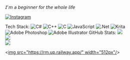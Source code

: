 
𝘐'𝘮 𝘢 𝘣𝘦𝘨𝘪𝘯𝘯𝘦𝘳 𝘧𝘰𝘳 𝘵𝘩𝘦 𝘸𝘩𝘰𝘭𝘦 𝘭𝘪𝘧𝘦



[![Instagram]([https://img.shields.io/badge/Instagram-%23E4405F.svg?logo=Instagram&logoColor=white)](https://instagram.com/Gracias.am1gos](https://instagram.com/gracias.am1go?igshid=NTc4MTIwNjQ2YQ==)) 

Tech Stack:
![C#](https://img.shields.io/badge/c%23-%23239120.svg?style=flat-square&logo=c-sharp&logoColor=white) ![C++](https://img.shields.io/badge/c++-%2300599C.svg?style=flat-square&logo=c%2B%2B&logoColor=white) ![C](https://img.shields.io/badge/c-%2300599C.svg?style=flat-square&logo=c&logoColor=white) ![JavaScript](https://img.shields.io/badge/javascript-%23323330.svg?style=flat-square&logo=javascript&logoColor=%23F7DF1E) ![.Net](https://img.shields.io/badge/.NET-5C2D91?style=flat-square&logo=.net&logoColor=white) ![Krita](https://img.shields.io/badge/Krita-203759?style=flat-square&logo=krita&logoColor=EEF37B) ![Adobe Photoshop](https://img.shields.io/badge/adobephotoshop-%2331A8FF.svg?style=flat-square&logo=adobephotoshop&logoColor=white) ![Adobe Illustrator](https://img.shields.io/badge/adobeillustrator-%23FF9A00.svg?style=flat-square&logo=adobeillustrator&logoColor=white)
GitHub Stats:
![](https://github-readme-stats.vercel.app/api?username=WeverV-0&theme=jolly&hide_border=false&include_all_commits=true&count_private=false)<br/>
![](https://github-readme-streak-stats.herokuapp.com/?user=WeverV-0&theme=jolly&hide_border=false)<br/>
![](https://github-readme-stats.vercel.app/api/top-langs/?username=WeverV-0&theme=jolly&hide_border=false&include_all_commits=true&count_private=false&layout=compact)


<[img src="https://rm.up.railway.app/" width="512px"/](https://i.pinimg.com/564x/12/f0/f3/12f0f3b16b81d98c7031d9ad80cdac61.jpg)>



